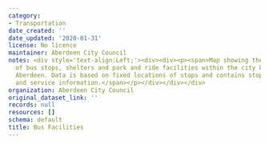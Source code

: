 ```yaml
---
category:
- Transportation
date_created: ''
date_updated: '2020-01-31'
license: No licence
maintainer: Aberdeen City Council
notes: <div style='text-align:Left;'><div><div><p><span>Map showing the locations
  of bus stops, shelters and park and ride facilities within the city boundary of
  Aberdeen. Data is based on fixed locations of stops and contains stop references
  and service information.</span></p></div></div></div>
organization: Aberdeen City Council
original_dataset_link: ''
records: null
resources: []
schema: default
title: Bus Facilities
---
```

